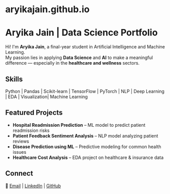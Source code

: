 # aryikajain.github.io
#  Aryika Jain | Data Science Portfolio

Hi! I'm **Aryika Jain**, a final-year student in Artificial Intelligence and Machine Learning.  
My passion lies in applying **Data Science** and **AI** to make a meaningful difference — especially in the **healthcare and wellness** sectors.

##  Skills
Python | Pandas | Scikit-learn | TensorFlow | PyTorch | NLP | Deep Learning | EDA | Visualization| Machine Learning

##  Featured Projects
- **Hospital Readmission Prediction** – ML model to predict patient readmission risks  
- **Patient Feedback Sentiment Analysis** – NLP model analyzing patient reviews  
- **Disease Prediction using ML** – Predictive modeling for common health issues  
- **Healthcare Cost Analysis** – EDA project on healthcare & insurance data  

##  Connect
📧 [Email](aryikajain1@gmail.com) | [LinkedIn](https://linkedin.com/in/aryikajain) | [GitHub](https://github.com/aryikajain)
